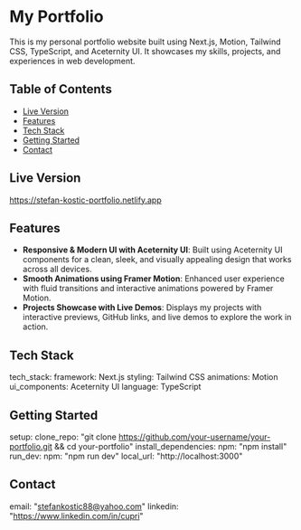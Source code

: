 # My Portfolio

This is my personal portfolio website built using Next.js, Motion, Tailwind CSS, TypeScript, and Aceternity UI.
It showcases my skills, projects, and experiences in web development.

## Table of Contents

- [Live Version](#live-version)
- [Features](#features)
- [Tech Stack](#tech-stack)
- [Getting Started](#getting-started)
- [Contact](#contact)

## Live Version

https://stefan-kostic-portfolio.netlify.app

## Features

- **Responsive & Modern UI with Aceternity UI**: Built using Aceternity UI components for a clean, sleek, and visually appealing design that works across all devices.
- **Smooth Animations using Framer Motion**: Enhanced user experience with fluid transitions and interactive animations powered by Framer Motion.
- **Projects Showcase with Live Demos**: Displays my projects with interactive previews, GitHub links, and live demos to explore the work in action.

## Tech Stack

tech_stack:
framework: Next.js
styling: Tailwind CSS
animations: Motion
ui_components: Aceternity UI
language: TypeScript

## Getting Started

setup:
clone_repo: "git clone https://github.com/your-username/your-portfolio.git && cd your-portfolio"
install_dependencies:
npm: "npm install"
run_dev:
npm: "npm run dev"
local_url: "http://localhost:3000"

## Contact

email: "stefankostic88@yahoo.com"
linkedin: "https://www.linkedin.com/in/cupri"
